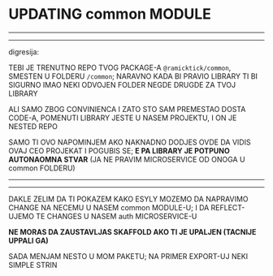 # UPDATING common MODULE

***
***

digresija:

TEBI JE TRENUTNO REPO TVOG PACKAGE-A `@ramicktick/common`, SMESTEN U FOLDERU `/common`; NARAVNO KADA BI PRAVIO LIBRARY TI BI SIGURNO IMAO NEKI ODVOJEN FOLDER NEGDE DRUGDE ZA TVOJ LIBRARY

ALI SAMO ZBOG CONVINIENCA I ZATO STO SAM PREMESTAO DOSTA CODE-A, POMENUTI LIBRARY JESTE U NASEM PROJEKTU, I ON JE NESTED REPO

SAMO TI OVO NAPOMINJEM AKO NAKNADNO DODJES OVDE DA VIDIS OVAJ CEO PROJEKAT I POGUBIS SE; **E PA LIBRARY JE POTPUNO AUTONAOMNA STVAR** (JA NE PRAVIM MICROSERVICE OD ONOGA U common FOLDERU)

***
***

DAKLE ZELIM DA TI POKAZEM KAKO ESYLY MOZEMO DA NAPRAVIMO CHANGE NA NECEMU U NASEM common MODULE-U; I DA REFLECT-UJEMO TE CHANGES U NASEM auth MICROSERVICE-U

**NE MORAS DA ZAUSTAVLJAS SKAFFOLD AKO TI JE UPALJEN (TACNIJE UPPALI GA)**

SADA MENJAM NESTO U MOM PAKETU; NA PRIMER EXPORT-UJ NEKI SIMPLE STRIN


